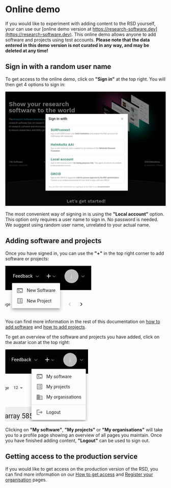# Online demo

If you would like to experiment with adding content to the RSD yourself, your can use our [online demo version at https://research-software.dev](https://research-software.dev). This online demo allows anyone to add software and projects using test accounts. __Please note that the data entered in this demo version is not curated in any way, and may be deleted at any time!__

## Sign in with a random user name

To get access to the online demo, click on __"Sign in"__ at the top right. You will then get 4 options to sign in:

![image](img/demo-sign-in.webp)

The most convenient way of signing in is using the __"Local account"__ option. This option only requires a user name
to sign in. No password is needed. We suggest using random user name, unrelated to your actual name.

## Adding software and projects

Once you have signed in, you can use the __"+"__ in the top right corner to add software or projects:

![image](img/plus-software-projects.gif)

You can find more information in the rest of this documentation on [how to add software](/users/adding-software) and
[how to add projects](/users/adding-projects).

To get an overview of the software and projects you have added, click
on the avatar icon at the top right:

![image](img/my-software.gif)

Clicking on __"My software"__, __"My projects"__ or __"My organisations"__ will take you to a profile page showing
an overview of all pages you maintain. Once you have finished adding content, __"Logout"__ can be used to sign out.

## Getting access to the production service

If you would like to get access on the production version of the RSD, you can find more information on our
[How to get access](/users/getting-access) and [Register your organisation](/users/register-organisation) pages.
